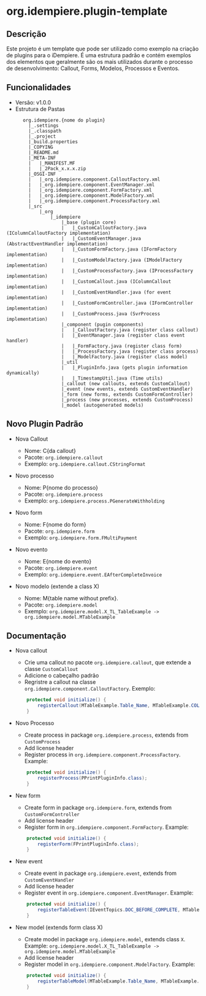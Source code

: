 org.idempiere.plugin-template
=============================

Descrição
-----------
Este projeto é um template que pode ser utilizado como exemplo na criação de plugins para o iDempiere. É uma estrutura padrão e contém exemplos dos elementos que geralmente são os mais utilizados durante o processo de desenvolvimento: Callout, Forms, Modelos, Processos e Eventos.

Funcionalidades
--------
- Versão: v1.0.0
- Estrutura de Pastas
```
      org.idempiere.{nome do plugin}
        |_.settings
        |_.classpath
        |_.project
        |_build.properties
        |_COPYING
        |_README.md
        |_META-INF
        |   |_MANIFEST.MF
        |   |_2Pack_x.x.x.zip
        |_OSGI-INF
        |   |_org.idempiere.component.CalloutFactory.xml
        |   |_org.idempiere.component.EventManager.xml
        |   |_org.idempiere.component.FormFactory.xml
        |   |_org.idempiere.component.ModelFactory.xml
        |   |_org.idempiere.component.ProcessFactory.xml
        |_src
            |_org
                |_idempiere
                    |_base (plugin core)                    
                    |   |_CustomCalloutFactory.java (IColumnCalloutFactory implementation)
                    |   |_CustomEventManager.java (AbstractEventHandler implementation)
                    |   |_CustomFormFactory.java (IFormFactory implementation)
                    |   |_CustomModelFactory.java (IModelFactory implementation)
                    |   |_CustomProcessFactory.java (IProcessFactory implementation)
                    |   |_CustomCallout.java (IColumnCallout implementation)
                    |   |_CustomEventHandler.java (for event implementation)
                    |   |_CustomFormController.java (IFormController implementation)
                    |   |_CustomProcess.java (SvrProcess implementation)
                    |_component (pugin components)
                    |   |_CalloutFactory.java (register class callout)
                    |   |_EventManager.java (register class event handler)
                    |   |_FormFactory.java (register class form)
                    |   |_ProcessFactory.java (register class process)
                    |   |_ModelFactory.java (register class model)
                    |_util
                    |   |_PluginInfo.java (gets plugin information dynamically)
                    |   |_TimestampUtil.java (Time utils)
                    |_callout (new callouts, extends CustomCallout)
                    |_event (new events, extends CustomEventHandler)
                    |_form (new forms, extends CustomFormController)
                    |_process (new processes, extends CustomProcess)
                    |_model (autogenerated models)
```


Novo Plugin Padrão
-------------------
- Nova Callout
    * Nome: C{da callout}
    * Pacote: `org.idempiere.callout`
    * Exemplo: `org.idempiere.callout.CStringFormat`


- Novo processo
    * Nome: P{nome do processo}
    * Pacote: `org.idempiere.process`
    * Exemplo: `org.idempiere.process.PGenerateWithholding`


- Novo form
    * Nome: F{nome do form}
    * Pacote: `org.idempiere.form`
    * Exemplo: `org.idempiere.form.FMultiPayment`


- Novo evento
    * Nome: E{nome do evento}
    * Pacote: `org.idempiere.event`
    * Exemplo: `org.idempiere.event.EAfterCompleteInvoice`


- Novo modelo (extende a class X)
    * Nome: M{table name without prefix}.
    * Pacote: `org.idempiere.model`
    * Exemplo: `org.idempiere.model.X_TL_TableExample -> org.idempiere.model.MTableExample`


Documentação
-------------
- Nova callout
    * Crie uma callout no pacote `org.idempiere.callout`, que extende a classe `CustomCallout`
    * Adicione o cabeçalho padrão
    * Regristre a callout na classe `org.idempiere.component.CalloutFactory`. Exemplo:
    ```java
        protected void initialize() {
            registerCallout(MTableExample.Table_Name, MTableExample.COLUMNNAME_Text, CPrintPluginInfo.class);
        }
    ```


- Novo Processo
    * Create process in package `org.idempiere.process`, extends from `CustomProcess`
    * Add license header
    * Register process in `org.idempiere.component.ProcessFactory`. Example:
    ```java
        protected void initialize() {
            registerProcess(PPrintPluginInfo.class);
        }
    ```


- New form
    * Create form in package `org.idempiere.form`, extends from `CustomFormController`
    * Add license header
    * Register form in `org.idempiere.component.FormFactory`. Example:
    ```java
        protected void initialize() {
            registerForm(FPrintPluginInfo.class);
        }
    ```


- New event
    * Create event in package `org.idempiere.event`, extends from `CustomEventHandler`
    * Add license header
    * Register event in `org.idempiere.component.EventManager`. Example:
    ```java
        protected void initialize() {
            registerTableEvent(IEventTopics.DOC_BEFORE_COMPLETE, MTableExample.Table_Name, EPrintPluginInfo.class);
        }
    ```


- New model (extends form class X)
    * Create model in package `org.idempiere.model`, extends class `X`. Example: `org.idempiere.model.X_TL_TableExample -> org.idempiere.model.MTableExample`
    * Add license header
    * Register model in `org.idempiere.component.ModelFactory`. Example:
    ```java
        protected void initialize() {
            registerTableModel(MTableExample.Table_Name, MTableExample.class);
        }
    ```
